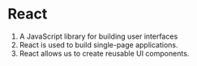 # React

1. A JavaScript library for building user interfaces
2. React is used to build single-page applications.
3. React allows us to create reusable UI components.
     
